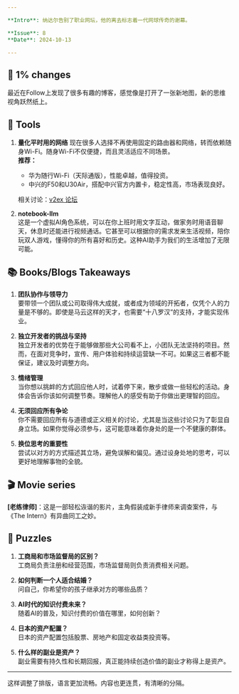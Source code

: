 ```yaml
---

**Intro**: 纳达尔告别了职业网坛，他的离去标志着一代网球传奇的谢幕。

**Issue**: 8  
**Date**: 2024-10-13

---
```


## 🌈 1% changes

最近在Follow上发现了很多有趣的博客，感觉像是打开了一张新地图，新的思维视角跃然纸上。

## 🔧 Tools

1. **量化平时用的网络**
   现在很多人选择不再使用固定的路由器和网络，转而依赖随身Wi-Fi。随身Wi-Fi不仅便捷，而且灵活适应不同场景。  
   **推荐：**  
   - 华为随行Wi-Fi（天际通版），性能卓越，值得投资。  
   - 中兴的F50和U30Air，搭配中兴官方内置卡，稳定性高，市场表现良好。

   相关讨论：[v2ex 论坛](https://www.v2ex.com/t/1077864?p=7)

2. **notebook-llm**  
   这是一个虚拟AI角色系统，可以在你上班时用文字互动，做家务时用语音聊天，休息时还能进行视频通话。它甚至可以根据你的需求发来生活视频，陪你玩双人游戏，懂得你的所有喜好和历史。这种AI助手为我们的生活增加了无限可能。

## 📚 Books/Blogs Takeaways

1. **团队协作与领导力**  
   要带领一个团队或公司取得伟大成就，或者成为领域的开拓者，仅凭个人的力量是不够的。即使是马云这样的天才，也需要“十八罗汉”的支持，才能实现伟业。

2. **独立开发者的挑战与坚持**  
   独立开发者的优势在于能够做那些大公司看不上，小团队无法坚持的项目。然而，在面对竞争时，宣传、用户体验和持续运营缺一不可。如果这三者都不能保证，建议及时调整方向。

3. **情绪管理**  
   当你想以挑衅的方式回应他人时，试着停下来，散步或做一些轻松的活动。身体会告诉你该如何调整节奏。理解他人的感受有助于你做出更理智的回应。

4. **无须回应所有争论**  
   你不需要回应所有与道德或正义相关的讨论，尤其是当这些讨论只为了彰显自身立场。如果你觉得必须参与，这可能意味着你身处的是一个不健康的群体。

5. **换位思考的重要性**  
   尝试以对方的方式描述其立场，避免误解和偏见。通过设身处地的思考，可以更好地理解事物的全貌。

## 🎬 Movie series

**[老练律师]**：这是一部轻松诙谐的影片，主角假装成新手律师来调查案件，与《The Intern》有异曲同工之妙。

## 🧩 Puzzles

1. **工商局和市场监督局的区别？**  
   工商局负责注册和经营范围，市场监督局则负责消费相关问题。

2. **如何判断一个人适合结婚？**  
   问自己，你希望你的孩子继承对方的哪些品质？

3. **AI时代的知识付费未来？**  
   随着AI的普及，知识付费的价值在哪里，如何创新？

4. **日本的资产配置？**  
   日本的资产配置包括股票、房地产和固定收益类投资等。

5. **什么样的副业是资产？**  
   副业需要有持久性和长期回报，真正能持续创造价值的副业才称得上是资产。

---

这样调整了排版，语言更加流畅。内容也更连贯，有清晰的分隔。